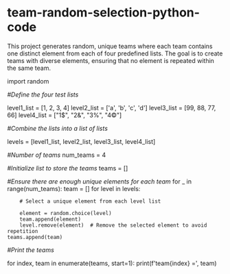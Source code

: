 # team-random-selection-python-code
This project generates random, unique teams where each team contains one distinct element from each of four predefined lists. The goal is to create teams with diverse elements, ensuring that no element is repeated within the same team.

import random

*#Define the four test lists*

level1_list = [1, 2, 3, 4]
level2_list = ['a', 'b', 'c', 'd']
level3_list = [99, 88, 77, 66]
level4_list = ["1$", "2&", "3%", "4©"]

*#Combine the lists into a list of lists*

levels = [level1_list, level2_list, level3_list, level4_list]

*#Number of teams*
num_teams = 4

*#Initialize list to store the teams*
teams = []

*#Ensure there are enough unique elements for each team*
for _ in range(num_teams):
    team = []
    for level in levels:
    
        # Select a unique element from each level list
        
        element = random.choice(level)
        team.append(element)
        level.remove(element)  # Remove the selected element to avoid repetition
    teams.append(team)

*#Print the teams*

for index, team in enumerate(teams, start=1):
    print(f'team{index} =', team)
